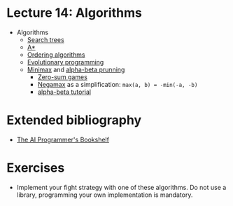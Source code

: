 # Lecture 14: Algorithms

- Algorithms
    - [Search trees](http://en.wikipedia.org/wiki/Tree_traversal)
    - [A*](http://en.wikipedia.org/wiki/A*_search_algorithm)
    - [Ordering algorithms](http://en.wikipedia.org/wiki/Sorting_algorithm)
    - [Evolutionary programming](http://en.wikipedia.org/wiki/Genetic_algorithm)
    - [Minimax](http://en.wikipedia.org/wiki/Minimax) and [alpha-beta prunning](http://en.wikipedia.org/wiki/Alpha-beta_pruning)
        - [Zero-sum games](http://en.wikipedia.org/wiki/Zero-sum_%28Game_theory%29)
        - [Negamax](http://en.wikipedia.org/wiki/Negamax) as a simplification: `max(a, b) = -min(-a, -b)`        
        - [alpha-beta tutorial](http://www.cs.ucla.edu/~rosen/161/notes/alphabeta.html)

# Extended bibliography

- [The AI Programmer's Bookshelf](http://web.media.mit.edu/~jorkin/aibooks.html)

# Exercises

- Implement your fight strategy with one of these algorithms. Do not use a library, programming
  your own implementation is mandatory.
